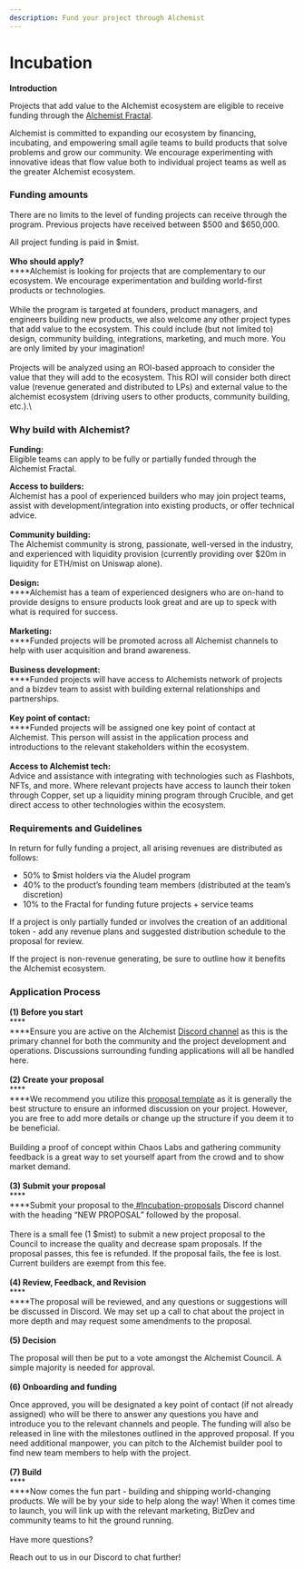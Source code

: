 ```yaml
---
description: Fund your project through Alchemist
---
```


# Incubation

**Introduction**

Projects that add value to the Alchemist ecosystem are eligible to receive funding through the [Alchemist Fractal](https://docs.alchemist.wtf/alchemist/the-alchemist-fractal/overview).

Alchemist is committed to expanding our ecosystem by financing, incubating, and empowering small agile teams to build products that solve problems and grow our community. We encourage experimenting with innovative ideas that flow value both to individual project teams as well as the greater Alchemist ecosystem.

### Funding amounts

There are no limits to the level of funding projects can receive through the program. Previous projects have received between $500 and $650,000.&#x20;

All project funding is paid in $mist. \
\
**Who should apply?**\
****Alchemist is looking for projects that are complementary to our ecosystem. We encourage experimentation and building world-first products or technologies. \
\
While the program is targeted at founders, product managers, and engineers building new products, we also welcome any other project types that add value to the ecosystem. This could include (but not limited to) design, community building, integrations, marketing, and much more. You are only limited by your imagination!\
\
Projects will be analyzed using an ROI-based approach to consider the value that they will add to the ecosystem. This ROI will consider both direct value (revenue generated and distributed to LPs) and external value to the alchemist ecosystem (driving users to other products, community building, etc.).\


### Why build with Alchemist?

**Funding:**\
Eligible teams can apply to be fully or partially funded through the Alchemist Fractal.&#x20;

**Access to builders:**\
Alchemist has a pool of experienced builders who may join project teams, assist with development/integration into existing products, or offer technical advice.\
\
**Community building:**\
The Alchemist community is strong, passionate, well-versed in the industry, and experienced with liquidity provision (currently providing over $20m in liquidity for ETH/mist on Uniswap alone).\
\
**Design:**\
****Alchemist has a team of experienced designers who are on-hand to provide designs to ensure products look great and are up to speck with what is required for success.  \
\
**Marketing:**\
****Funded projects will be promoted across all Alchemist channels to help with user acquisition and brand awareness.\
\
**Business development:**\
****Funded projects will have access to Alchemists network of projects and a bizdev team to assist with building external relationships and partnerships.\
\
**Key point of contact:**\
****Funded projects will be assigned one key point of contact at Alchemist. This person will assist in the application process and introductions to the relevant stakeholders within the ecosystem.\
\
**Access to Alchemist tech:**\
Advice and assistance with integrating with technologies such as Flashbots, NFTs, and more. Where relevant projects have access to launch their token through Copper, set up a liquidity mining program through Crucible, and get direct access to other technologies within the ecosystem.

### Requirements and Guidelines <a href="#docs-internal-guid-4acb8f3b-7fff-94c4-b259-0b626e5c785d" id="docs-internal-guid-4acb8f3b-7fff-94c4-b259-0b626e5c785d"></a>

In return for fully funding a project, all arising revenues are distributed as follows:

* 50% to $mist holders via the Aludel program
* 40% to the product’s founding team members (distributed at the team’s discretion)
* 10% to the Fractal for funding future projects + service teams

If a project is only partially funded or involves the creation of an additional token - add any revenue plans and suggested distribution schedule to the proposal for review.

If the project is non-revenue generating, be sure to outline how it benefits the Alchemist ecosystem.

### Application Process

**(1) Before you start**\
****\
****Ensure you are active on the Alchemist [Discord channel](https://discord.com/invite/qWQQMMKjKe) as this is the primary channel for both the community and the project development and operations. Discussions surrounding funding applications will all be handled here.\
\
**(2) Create your proposal**\
****\
****We recommend you utilize this [proposal template](https://hackmd.io/G7Zn0YKMQmivXVBAeOfJww) as it is generally the best structure to ensure an informed discussion on your project. However, you are free to add more details or change up the structure if you deem it to be beneficial.\
\
Building a proof of concept within Chaos Labs and gathering community feedback is a great way to set yourself apart from the crowd and to show market demand.\
\
**(3) Submit your proposal**\
****\
****Submit your proposal to the[ ](https://discord.com/invite/8UeWbSsKb6)[#Incubation-proposals](https://discord.com/invite/8UeWbSsKb6) Discord channel with the heading “NEW PROPOSAL” followed by the proposal.\
\
There is a small fee (1 $mist) to submit a new project proposal to the Council to increase the quality and decrease spam proposals. If the proposal passes, this fee is refunded. If the proposal fails, the fee is lost. Current builders are exempt from this fee.\
\
**(4) Review, Feedback, and Revision**\
****\
****The proposal will be reviewed, and any questions or suggestions will be discussed in Discord. We may set up a call to chat about the project in more depth and may request some amendments to the proposal.\
\
**(5) Decision**

The proposal will then be put to a vote amongst the Alchemist Council. A simple majority is needed for approval.  \
\
**(6) Onboarding and funding**

Once approved, you will be designated a key point of contact (if not already assigned) who will be there to answer any questions you have and introduce you to the relevant channels and people. The funding will also be released in line with the milestones outlined in the approved proposal. If you need additional manpower, you can pitch to the Alchemist builder pool to find new team members to help with the project.\
\
**(7) Build**\
****\
****Now comes the fun part - building and shipping world-changing products. We will be by your side to help along the way! When it comes time to launch, you will link up with the relevant marketing, BizDev and community teams to hit the ground running.\
\
Have more questions?

Reach out to us in our Discord to chat further!
